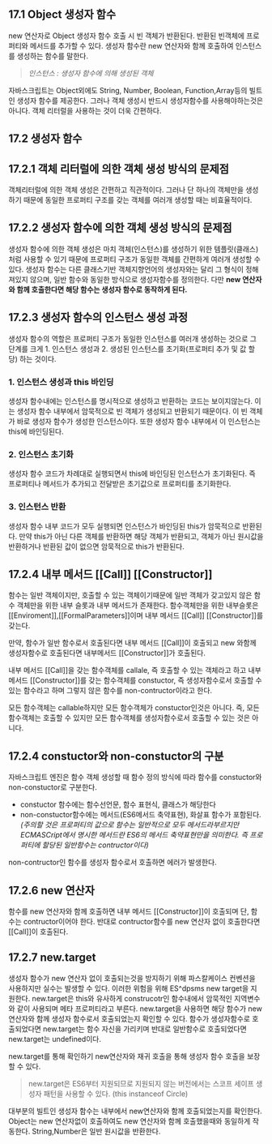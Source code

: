 ## 17.1 Object 생성자 함수

new 연산자로 Object 생성자 함수 호출 시 빈 객체가 반환된다. 반환된 빈객체에 프로퍼티와 메서드를 추가할 수 있다.
생성자 함수란 new 연산자와 함께 호출하여 인스턴스를 생성하는 함수를 말한다.

> _인스턴스 : 생성자 함수에 의해 생성된 객체_

자바스크립트는 Object외에도 String, Number, Boolean, Function,Array등의 빌트인 생성자 함수를 제공한다.
그러나 객체 생성시 반드시 생성자함수를 사용해야하는것은 아니다. 객체 리터럴을 사용하는 것이 더욱 간편하다.

## 17.2 생성자 함수

## 17.2.1 객체 리터럴에 의한 객체 생성 방식의 문제점

객체리터럴에 의한 객체 생성은 간편하고 직관적이다. 그러나 단 하나의 객체만을 생성하기 때문에 동일한 프로퍼티 구조를 갖는 객체를 여러개 생성할 때는 비효율적이다.

## 17.2.2 생성자 함수에 의한 객체 생성 방식의 문제점

생성자 함수에 의한 객체 생성은 마치 객체(인스턴스)를 생성하기 위한 템플릿(클래스) 처럼 사용할 수 있기 때문에 프로퍼티 구조가 동일한 객체를 간편하게 여러개 생성할 수 있다.
생성자 함수는 다른 클래스기반 객체지향언어의 생성자와는 달리 그 형식이 정해져있지 않으며, 일반 함수와 동일한 방식으로 생성자함수를 정의한다. 다만 **new 연산자와 함께 호출한다면 해당 함수는 생성자 함수로 동작하게 된다.**

## 17.2.3 생성자 함수의 인스턴스 생성 과정

생성자 함수의 역할은 프로퍼티 구조가 동일한 인스턴스를 여러개 생성하는 것으로 그 단계를 크게 1. 인스턴스 생성과 2. 생성된 인스턴스를 초기화(프로퍼티 추가 및 값 할당) 하는 것이다.

### 1. 인스턴스 생성과 this 바인딩

생성자 함수내에는 인스턴스를 명시적으로 생성하고 반환하는 코드는 보이지않는다. 이는 생성자 함수 내부에서 암묵적으로 빈 객체가 생성되고 반환되기 때문이다. 이 빈 객체가 바로 생성자 함수가 생성한 인스턴스이다.
또한 생성자 함수 내부에서 이 인스턴스는 this에 바인딩된다.

### 2. 인스턴스 초기화

생성자 함수 코드가 차례대로 실행되면서 this에 바인딩된 인스턴스가 초기화된다. 즉 프로퍼티나 메서드가 추가되고 전달받은 초기값으로 프로퍼티를 초기화한다.

### 3. 인스턴스 반환

생성자 함수 내부 코드가 모두 실행되면 인스턴스가 바인딩된 this가 암묵적으로 반환된다. 만약 this가 아닌 다른 객체를 반환하면 해당 객체가 반환되고, 객체가 아닌 원시값을 반환하거나 반환된 값이 없으면 암묵적으로 this가 반환된다.

## 17.2.4 내부 메서드 [[Call]] [[Constructor]]

함수는 일반 객체이지만, 호출할 수 있는 객체이기때문에 일반 객체가 갖고있지 않은 함수 객체만을 위한 내부 슬롯과 내부 메서드가 존재한다.
함수객체만을 위한 내부슬롯은 [[Enviroment]],[[FormalParameters]]이며 내부 메서드 [[Call]] [[Constructor]]를 갖는다.

만약, 함수가 일반 함수로서 호출된다면 내부 메서드 [[Call]]이 호출되고 new 와함께 생성자함수로 호출된다면 내부메서드 [[Constructor]]가 호출된다.

내부 메서드 [[Call]]을 갖는 함수객체를 callale, 즉 호출할 수 있는 객체라고 하고 내부 메서드 [[Constructor]]를 갖는 함수객체를 constuctor, 즉 생성자함수로서 호출할 수 있는 함수라고 하며 그렇지 않은 함수를 non-contructor이라고 한다.

모든 함수객체는 callable하지만 모든 함수객체가 constuctor인것은 아니다.
즉, 모든 함수객체는 호출할 수 있지만 모든 함수객체를 생성자함수로서 호출할 수 있는 것은 아니다.

## 17.2.4 constuctor와 non-constuctor의 구분

자바스크립트 엔진은 함수 객체 생성할 때 함수 정의 방식에 따라 함수를 constuctor와 non-constuctor로 구분한다.

- constuctor 함수에는 함수선언문, 함수 표현식, 클래스가 해당한다
- non-constuctor함수에는 메서드(ES6메서드 축약표현), 화살표 함수가 포함된다.
  _(주의할 것은 프로퍼티의 값으로 함수는 일반적으로 모두 메서드라부르지만 ECMASCript에서 명시한 메서드란 ES6의 메서드 축약표현만을 의미한다. 즉 프로퍼티에 할당된 일반함수는 contructor이다)_

non-contructor인 함수를 생성자 함수로서 호출하면 에러가 발생한다.

## 17.2.6 new 연산자

함수를 new 연산자와 함께 호출하면 내부 메서드 [[Constructor]]이 호출되며 단, 함수는 contructor이어야 한다.
반대로 contructor함수를 new 연산자 없이 호출한다면 [[Call]]이 호출된다.

## 17.2.7 new.target

생성자 함수가 new 연산자 없이 호출되는것을 방지하기 위해 파스칼케이스 컨벤션을 사용하지만 실수는 발생할 수 있다. 이러한 위험을 위해 ES^dpsms new target을 지원한다.
new.target은 this와 유사하게 construcotr인 함수내에서 암묵적인 지역변수와 같이 사용되며 메타 프로퍼티라고 부른다.
new.target을 사용하면 해당 함수가 new 연산자와 함께 생성자 함수로서 호출되었는지 확인할 수 있다.
함수가 생성자함수로 호출되었다면 new.target는 함수 자신을 가리키며 반대로 일반함수로 호출되었다면 new.target는 undefined이다.

new.target를 통해 확인하기 new연산자와 재귀 호출을 통해 생성자 함수 호출을 보장할 수 있다.

> new.target은 ES6부터 지원되므로 지원되지 않는 버전에서는 스코프 세이프 생성자 패턴을 사용할 수 있다. (this instanceof Circle)

대부분의 빌트인 생성자 함수는 내부에서 new연산자와 함께 호출되었는지를 확인한다.
Object는 new 연산자없이 호출하여도 new 연산자와 함께 호출했을때와 동일하게 작동한다.
String,Number은 일반 원시값을 반환한다.
